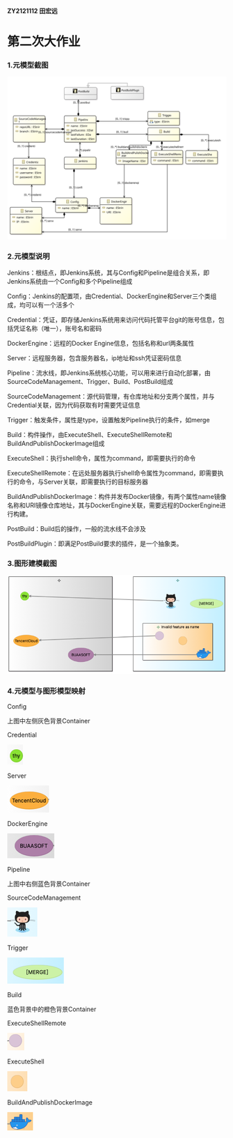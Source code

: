 **ZY2121112 田宏远**

# 第二次大作业

### 1.元模型截图

![jenkins](./README.assets/jenkins.svg)

### 2.元模型说明

Jenkins：根结点，即Jenkins系统，其与Config和Pipeline是组合关系，即Jenkins系统由一个Config和多个Pipeline组成

Config：Jenkins的配置项，由Credential、DockerEngine和Server三个类组成，均可以有一个活多个

Credential：凭证，即存储Jenkins系统用来访问代码托管平台git的账号信息，包括凭证名称（唯一），账号名和密码

DockerEngine：远程的Docker Engine信息，包括名称和url两条属性

Server：远程服务器，包含服务器名，ip地址和ssh凭证密码信息

Pipeline：流水线，即Jenkins系统核心功能，可以用来进行自动化部署，由SourceCodeManagement、Trigger、Build、PostBuild组成

SourceCodeManagement：源代码管理，有仓库地址和分支两个属性，并与Credential关联，因为代码获取有时需要凭证信息

Trigger：触发条件，属性是type，设置触发Pipeline执行的条件，如merge

Build：构件操作，由ExecuteShell、ExecuteShellRemote和BuildAndPublishDockerImage组成

ExecuteShell：执行shell命令，属性为command，即需要执行的命令

ExecuteShellRemote：在远处服务器执行shell命令属性为command，即需要执行的命令，与Server关联，即需要执行的目标服务器

BuildAndPublishDockerImage：构件并发布Docker镜像，有两个属性name镜像名称和URI镜像仓库地址，其与DockerEngine关联，需要远程的DockerEngine进行构建。

PostBuild：Build后的操作，一般的流水线不会涉及

PostBuildPlugin：即满足PostBuild要求的插件，是一个抽象类。

### 3.图形建模截图

![image-20211116220554261](./README.assets/image-20211116220554261.png)

### 4.元模型与图形模型映射

Config

上图中左侧灰色背景Container

Credential

![image-20211116221112859](./README.assets/image-20211116221112859.png)

Server

![image-20211116221131656](./README.assets/image-20211116221131656.png)

DockerEngine

![image-20211116221210618](./README.assets/image-20211116221210618.png)

Pipeline

上图中右侧蓝色背景Container

SourceCodeManagement

![image-20211116221323677](./README.assets/image-20211116221323677.png)

Trigger

![image-20211116221337353](./README.assets/image-20211116221337353.png)

Build

蓝色背景中的橙色背景Container

ExecuteShellRemote

![image-20211116221415591](./README.assets/image-20211116221415591.png)

ExecuteShell

![image-20211116221429092](./README.assets/image-20211116221429092.png)

BuildAndPublishDockerImage

![image-20211116221445548](./README.assets/image-20211116221445548.png)

